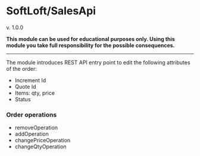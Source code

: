 # SoftLoft/SalesApi
v. 1.0.0

**This module can be used for educational purposes only. Using this module you take full responsibility for the possible consequences.**

---

The module introduces REST API entry point to edit the following attributes of the order:
- Increment Id
- Quote Id
- Items: qty, price
- Status

### Order operations
- removeOperation
- addOperation
- changePriceOperation
- changeQtyOperation
